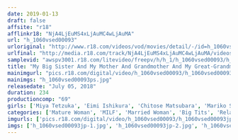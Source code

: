 ```yaml
---
date: 2019-01-13
draft: false
affsite: "r18"
afflinkr18: "NjA4LjEuMS4xLjAuMC4wLjAuMA"
url: "h_1060vsed00093"
urloriginal: "http://www.r18.com/videos/vod/movies/detail/-/id=h_1060vsed00093"
urlfinal: "http://media.r18.com/track/NjA4LjEuMS4xLjAuMC4wLjAuMA/videos/vod/movies/detail/-/id=h_1060vsed00093"
samplevid: "awspv3001.r18.com/litevideo/freepv/h/h_1/h_1060vsed00093/h_1060vsed00093_dmb_w.mp4"
title: "My Big Sister And My Mother And Grandmother And My Great-Grandmother And Even My Aunt Are Feasting On My Body, Because Our Family Is Full Of Hot And Horny Women"
mainimgurl: "pics.r18.com/digital/video/h_1060vsed00093/h_1060vsed00093ps.jpg"
mainimgs: "h_1060vsed00093ps.jpg"
releasedate: "July 05, 2018"
duration: 234
productioncomp: "69"
girls: ['Miya Tetzuka', 'Eimi Ishikura', 'Chitose Matsubara', 'Mariko Setouchi', 'Syoko Murasaki', 'Kayoko Okumura']
categories: ['Mature Woman', 'MILF', 'Married Woman', 'Big Tits', 'Relatives', 'Nymphomaniac', 'Sister', 'Over 4 Hours']
imgurls: ['pics.r18.com/digital/video/h_1060vsed00093/h_1060vsed00093jp-1.jpg', 'pics.r18.com/digital/video/h_1060vsed00093/h_1060vsed00093jp-2.jpg', 'pics.r18.com/digital/video/h_1060vsed00093/h_1060vsed00093jp-3.jpg', 'pics.r18.com/digital/video/h_1060vsed00093/h_1060vsed00093jp-4.jpg', 'pics.r18.com/digital/video/h_1060vsed00093/h_1060vsed00093jp-5.jpg', 'pics.r18.com/digital/video/h_1060vsed00093/h_1060vsed00093jp-6.jpg', 'pics.r18.com/digital/video/h_1060vsed00093/h_1060vsed00093jp-7.jpg', 'pics.r18.com/digital/video/h_1060vsed00093/h_1060vsed00093jp-8.jpg', 'pics.r18.com/digital/video/h_1060vsed00093/h_1060vsed00093jp-9.jpg', 'pics.r18.com/digital/video/h_1060vsed00093/h_1060vsed00093jp-10.jpg', 'pics.r18.com/digital/video/h_1060vsed00093/h_1060vsed00093jp-11.jpg', 'pics.r18.com/digital/video/h_1060vsed00093/h_1060vsed00093jp-12.jpg', 'pics.r18.com/digital/video/h_1060vsed00093/h_1060vsed00093jp-13.jpg', 'pics.r18.com/digital/video/h_1060vsed00093/h_1060vsed00093jp-14.jpg', 'pics.r18.com/digital/video/h_1060vsed00093/h_1060vsed00093jp-15.jpg', 'pics.r18.com/digital/video/h_1060vsed00093/h_1060vsed00093jp-16.jpg', 'pics.r18.com/digital/video/h_1060vsed00093/h_1060vsed00093jp-17.jpg', 'pics.r18.com/digital/video/h_1060vsed00093/h_1060vsed00093jp-18.jpg', 'pics.r18.com/digital/video/h_1060vsed00093/h_1060vsed00093jp-19.jpg', 'pics.r18.com/digital/video/h_1060vsed00093/h_1060vsed00093jp-20.jpg']
imgs: ['h_1060vsed00093jp-1.jpg', 'h_1060vsed00093jp-2.jpg', 'h_1060vsed00093jp-3.jpg', 'h_1060vsed00093jp-4.jpg', 'h_1060vsed00093jp-5.jpg', 'h_1060vsed00093jp-6.jpg', 'h_1060vsed00093jp-7.jpg', 'h_1060vsed00093jp-8.jpg', 'h_1060vsed00093jp-9.jpg', 'h_1060vsed00093jp-10.jpg', 'h_1060vsed00093jp-11.jpg', 'h_1060vsed00093jp-12.jpg', 'h_1060vsed00093jp-13.jpg', 'h_1060vsed00093jp-14.jpg', 'h_1060vsed00093jp-15.jpg', 'h_1060vsed00093jp-16.jpg', 'h_1060vsed00093jp-17.jpg', 'h_1060vsed00093jp-18.jpg', 'h_1060vsed00093jp-19.jpg', 'h_1060vsed00093jp-20.jpg']
---
```

